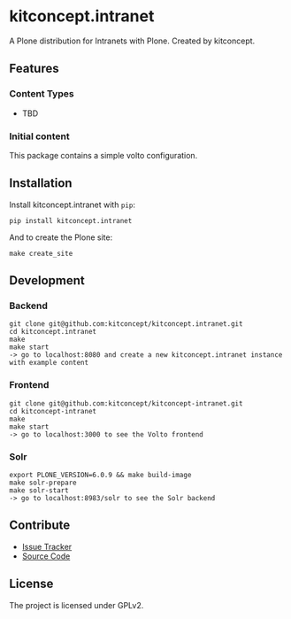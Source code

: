 # kitconcept.intranet

A Plone distribution for Intranets with Plone. Created by kitconcept.

## Features

### Content Types

- TBD

### Initial content

This package contains a simple volto configuration.

Installation
------------

Install kitconcept.intranet with `pip`:

```shell
pip install kitconcept.intranet
```
And to create the Plone site:

```shell
make create_site
```

## Development

### Backend

````
git clone git@github.com:kitconcept/kitconcept.intranet.git
cd kitconcept.intranet
make
make start
-> go to localhost:8080 and create a new kitconcept.intranet instance with example content
````

### Frontend

````
git clone git@github.com:kitconcept/kitconcept-intranet.git
cd kitconcept-intranet
make
make start
-> go to localhost:3000 to see the Volto frontend
````

### Solr

````
export PLONE_VERSION=6.0.9 && make build-image
make solr-prepare
make solr-start
-> go to localhost:8983/solr to see the Solr backend
````

## Contribute

- [Issue Tracker](https://github.com/kitconcept/kitconcept.intranet/issues)
- [Source Code](https://github.com/kitconcept/kitconcept.intranet/)

## License

The project is licensed under GPLv2.
